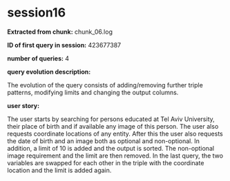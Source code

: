 # session16
**Extracted from chunk:** chunk_06.log

**ID of first query in session:** 423677387

**number of queries:** 4

**query evolution description:**

The evolution of the query consists of adding/removing further triple patterns, modifying limits and changing the output columns.

**user story:**

The user starts by searching for persons educated at Tel Aviv University, their place of birth and if available any image of this person. The user also requests coordinate locations of any entity.
After this the user also requests the date of birth and an image both as optional and non-optional. In addition, a limit of 10 is added and the output is sorted.
The non-optional image requirement and the limit are then removed.
In the last query, the two variables are swapped for each other in the triple with the coordinate location and the limit is added again.
